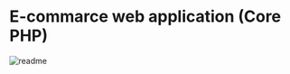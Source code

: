 # E-commarce web application (Core PHP)
![readme](https://user-images.githubusercontent.com/54948423/167884670-1962b62c-44f8-4e90-aee6-5e9d9326d564.png)

